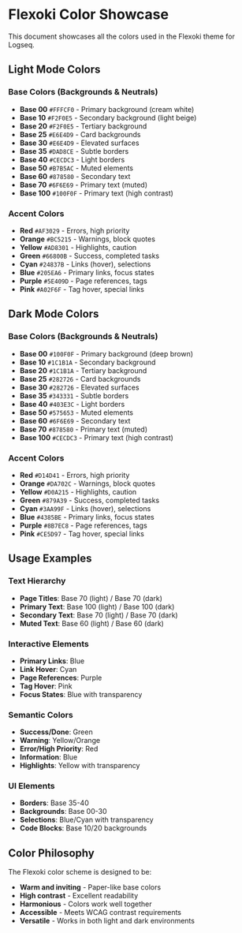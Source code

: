 # Flexoki Color Showcase

This document showcases all the colors used in the Flexoki theme for Logseq.

## Light Mode Colors

### Base Colors (Backgrounds & Neutrals)
- **Base 00** `#FFFCF0` - Primary background (cream white)
- **Base 10** `#F2F0E5` - Secondary background (light beige)
- **Base 20** `#F2F0E5` - Tertiary background
- **Base 25** `#E6E4D9` - Card backgrounds
- **Base 30** `#E6E4D9` - Elevated surfaces
- **Base 35** `#DAD8CE` - Subtle borders
- **Base 40** `#CECDC3` - Light borders
- **Base 50** `#B7B5AC` - Muted elements
- **Base 60** `#878580` - Secondary text
- **Base 70** `#6F6E69` - Primary text (muted)
- **Base 100** `#100F0F` - Primary text (high contrast)

### Accent Colors
- **Red** `#AF3029` - Errors, high priority
- **Orange** `#BC5215` - Warnings, block quotes
- **Yellow** `#AD8301` - Highlights, caution
- **Green** `#66800B` - Success, completed tasks
- **Cyan** `#24837B` - Links (hover), selections
- **Blue** `#205EA6` - Primary links, focus states
- **Purple** `#5E409D` - Page references, tags
- **Pink** `#A02F6F` - Tag hover, special links

## Dark Mode Colors

### Base Colors (Backgrounds & Neutrals)
- **Base 00** `#100F0F` - Primary background (deep brown)
- **Base 10** `#1C1B1A` - Secondary background
- **Base 20** `#1C1B1A` - Tertiary background
- **Base 25** `#282726` - Card backgrounds
- **Base 30** `#282726` - Elevated surfaces
- **Base 35** `#343331` - Subtle borders
- **Base 40** `#403E3C` - Light borders
- **Base 50** `#575653` - Muted elements
- **Base 60** `#6F6E69` - Secondary text
- **Base 70** `#878580` - Primary text (muted)
- **Base 100** `#CECDC3` - Primary text (high contrast)

### Accent Colors
- **Red** `#D14D41` - Errors, high priority
- **Orange** `#DA702C` - Warnings, block quotes
- **Yellow** `#D0A215` - Highlights, caution
- **Green** `#879A39` - Success, completed tasks
- **Cyan** `#3AA99F` - Links (hover), selections
- **Blue** `#4385BE` - Primary links, focus states
- **Purple** `#8B7EC8` - Page references, tags
- **Pink** `#CE5D97` - Tag hover, special links

## Usage Examples

### Text Hierarchy
- **Page Titles**: Base 70 (light) / Base 70 (dark)
- **Primary Text**: Base 100 (light) / Base 100 (dark)
- **Secondary Text**: Base 70 (light) / Base 70 (dark)
- **Muted Text**: Base 60 (light) / Base 60 (dark)

### Interactive Elements
- **Primary Links**: Blue
- **Link Hover**: Cyan
- **Page References**: Purple
- **Tag Hover**: Pink
- **Focus States**: Blue with transparency

### Semantic Colors
- **Success/Done**: Green
- **Warning**: Yellow/Orange
- **Error/High Priority**: Red
- **Information**: Blue
- **Highlights**: Yellow with transparency

### UI Elements
- **Borders**: Base 35-40
- **Backgrounds**: Base 00-30
- **Selections**: Blue/Cyan with transparency
- **Code Blocks**: Base 10/20 backgrounds

## Color Philosophy

The Flexoki color scheme is designed to be:
- **Warm and inviting** - Paper-like base colors
- **High contrast** - Excellent readability
- **Harmonious** - Colors work well together
- **Accessible** - Meets WCAG contrast requirements
- **Versatile** - Works in both light and dark environments